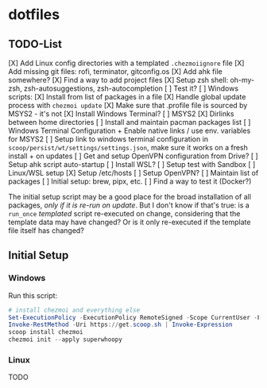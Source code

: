 # dotfiles

## TODO-List

[X] Add Linux config directories with a templated `.chezmoiignore` file
[X] Add missing git files: rofi, terminator, gitconfig.os
[X] Add ahk file somewhere?
[X] Find a way to add project files
[X] Setup zsh shell: oh-my-zsh, zsh-autosuggestions, zsh-autocompletion
    [ ] Test it?
[ ] Windows scripts:
    [X] Install from list of packages in a file
    [X] Handle global update process with `chezmoi update`
    [X] Make sure that .profile file is sourced by MSYS2 - it's not
    [X] Install Windows Terminal?
    [ ] MSYS2
        [X] Dirlinks between home directories
        [ ] Install and maintain pacman packages list
    [ ] Windows Terminal Configuration + Enable native links / use env. variables for MSYS2
        [ ] Setup link to windows terminal configuration in `scoop/persist/wt/settings/settings.json`, make sure it works on a fresh install + on updates
    [ ] Get and setup OpenVPN configuration from Drive?
    [ ] Setup ahk script auto-startup
    [ ] Install WSL?
    [ ] Setup test with Sandbox
[ ] Linux/WSL setup
    [X] Setup /etc/hosts
    [ ] Setup OpenVPN?
    [ ] Maintain list of packages
    [ ] Initial setup: brew, pipx, etc.
    [ ] Find a way to test it (Docker?)

The initial setup script may be a good place for the broad installation of all packages, *only if it is re-run on update*. But I don't know if that's true: is a `run_once` *templated* script re-executed on change, considering that the template data may have changed? Or is it only re-executed if the template file itself has changed?

## Initial Setup

### Windows

Run this script:

```ps1
# install chezmoi and everything else
Set-ExecutionPolicy -ExecutionPolicy RemoteSigned -Scope CurrentUser -Force
Invoke-RestMethod -Uri https://get.scoop.sh | Invoke-Expression
scoop install chezmoi
chezmoi init --apply superwhoopy
```


### Linux

TODO
